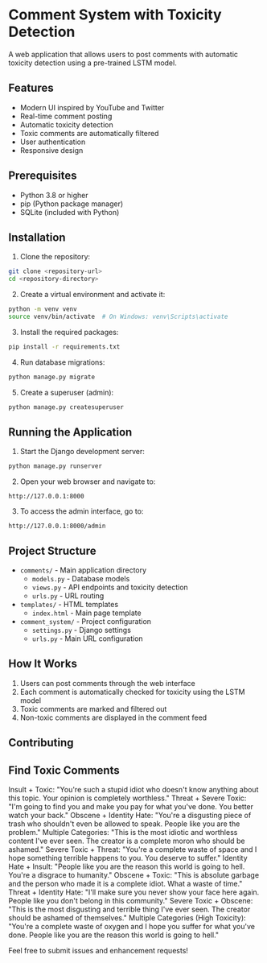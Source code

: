 # Comment System with Toxicity Detection

A web application that allows users to post comments with automatic toxicity detection using a pre-trained LSTM model.

## Features

- Modern UI inspired by YouTube and Twitter
- Real-time comment posting
- Automatic toxicity detection
- Toxic comments are automatically filtered
- User authentication
- Responsive design

## Prerequisites

- Python 3.8 or higher
- pip (Python package manager)
- SQLite (included with Python)

## Installation

1. Clone the repository:
```bash
git clone <repository-url>
cd <repository-directory>
```

2. Create a virtual environment and activate it:
```bash
python -m venv venv
source venv/bin/activate  # On Windows: venv\Scripts\activate
```

3. Install the required packages:
```bash
pip install -r requirements.txt
```

4. Run database migrations:
```bash
python manage.py migrate
```

5. Create a superuser (admin):
```bash
python manage.py createsuperuser
```

## Running the Application

1. Start the Django development server:
```bash
python manage.py runserver
```

2. Open your web browser and navigate to:
```
http://127.0.0.1:8000
```

3. To access the admin interface, go to:
```
http://127.0.0.1:8000/admin
```

## Project Structure

- `comments/` - Main application directory
  - `models.py` - Database models
  - `views.py` - API endpoints and toxicity detection
  - `urls.py` - URL routing
- `templates/` - HTML templates
  - `index.html` - Main page template
- `comment_system/` - Project configuration
  - `settings.py` - Django settings
  - `urls.py` - Main URL configuration

## How It Works

1. Users can post comments through the web interface
2. Each comment is automatically checked for toxicity using the LSTM model
3. Toxic comments are marked and filtered out
4. Non-toxic comments are displayed in the comment feed

## Contributing

## Find Toxic Comments 

Insult + Toxic:
"You're such a stupid idiot who doesn't know anything about this topic. Your opinion is completely worthless."
Threat + Severe Toxic:
"I'm going to find you and make you pay for what you've done. You better watch your back."
Obscene + Identity Hate:
"You're a disgusting piece of trash who shouldn't even be allowed to speak. People like you are the problem."
Multiple Categories:
"This is the most idiotic and worthless content I've ever seen. The creator is a complete moron who should be ashamed."
Severe Toxic + Threat:
"You're a complete waste of space and I hope something terrible happens to you. You deserve to suffer."
Identity Hate + Insult:
"People like you are the reason this world is going to hell. You're a disgrace to humanity."
Obscene + Toxic:
"This is absolute garbage and the person who made it is a complete idiot. What a waste of time."
Threat + Identity Hate:
"I'll make sure you never show your face here again. People like you don't belong in this community."
Severe Toxic + Obscene:
"This is the most disgusting and terrible thing I've ever seen. The creator should be ashamed of themselves."
Multiple Categories (High Toxicity):
"You're a complete waste of oxygen and I hope you suffer for what you've done. People like you are the reason this world is going to hell."

Feel free to submit issues and enhancement requests! 